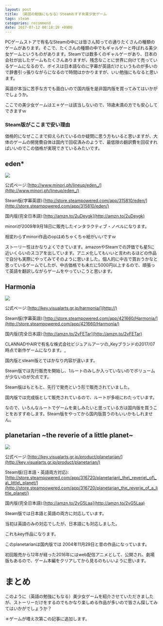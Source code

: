 ```yaml
---
layout: post
title: （英語の勉強にもなる）Steamおすすめ美少女ゲーム
tags: steam
categories: recommend
date: 2017-07-12 00:18:19 +0900
---
```


PCゲームストアで有名なSteamの中には皆さん知っての通りたくさんの種類のゲームがあります。そこで、たくさんの種類の中でもギャルゲーと呼ばれる美少女ゲームというものがあります。Steamでは数多くのギャルゲーがあり、日本の会社が出したゲームもたくさんありますが、残念なことに世界に向けて売っているゲームになるので、ボイスは日本語なのに字幕が英語だけというものが多いので辞書引っ張りながらになるので時間はかかりますが、いい勉強にもなると思います。

英語が本当に苦手な方でも面白いので国内版を是非国内版を買ってみてはいかがでしょうか。

ここでの美少女ゲームはエ＊ゲーは該当しないので、18歳未満の方でも安心してできますｗ

### Steam版がここまで安い理由

価格的になぜここまで抑えられているのか疑問に思う方もいると思いますが、大体のゲームの開発費自体は国内で回収済みのようで、最低限の翻訳費を回収すればいいのでこの価格が実現できているみたいです。

eden*
-----

![](../../../../images/game/soft/steam/eden.png)

公式ページ:[http://www.minori.ph/lineup/eden_/](http://www.minori.ph/lineup/eden_/)

Steam版(字幕英語):[http://store.steampowered.com/app/315810/eden/](http://store.steampowered.com/app/315810/eden/)

国内版(完全日本語):[http://amzn.to/2uDeygk](http://amzn.to/2uDeygk)

minoriが2009年9月18日に販売したインタラクティブ・ノベルになります。

相変わらずminori作品のopはめちゃくちゃ絵がいいですｗ

ストーリー性はかなりよくできています。amazonやSteamでの評価でも星5に近いくらいのスコアを出しています。アニメ化してもいいと言われるほどの作品で自分も実際にやってみてそのように思いました。個人的に中古で買おうかなと思っているゲームでしたが、中古価格でも未だに5000円以上するので、頑張って英語を翻訳しながらゲームをやっていこうと思います。

Harmonia
--------

![](../../../../images/game/soft/steam/harmonia.png)

公式ページ:[http://key.visualarts.gr.jp/harmonia/](http://)

Steam版(字幕英語):[http://store.steampowered.com/app/421660/Harmonia/](http://store.steampowered.com/app/421660/Harmonia/)

国内版(完全日本語):[http://amzn.to/2vFETar](http://amzn.to/2vFETar)

CLANNADやAIRで有名な株式会社ビジュアルアーツの_Keyブランドの2017/07時点で新作ゲームになります。_

国内版とsteam版とではかなり内容が違います。

Steam版では先行販売を開始し、1ルートのみしか入っていないのでボリュームが少ないのが欠点です。

Steam版はもともと、先行で発売という形で販売されていました。

国内版では完成版として販売されているので、ルートが多岐にわたっています。

なので、いろんなルートでゲームを楽しみたいと思っている方は国内版を買うことをおすすめします。Steam版をやってから国内版買うのもいいかもしれません。

planetarian ~the reverie of a little planet~
--------------------------------------------

![](../../../../images/game/soft/steam/planetarian.png)

公式ページ:[http://key.visualarts.gr.jp/product/planetarian/](http://key.visualarts.gr.jp/product/planetarian/)

Steam版(日本語・英語両方対応):[http://store.steampowered.com/app/316720/planetarian\_the\_reverie\_of\_a\_little\_planet/](http://store.steampowered.com/app/316720/planetarian_the_reverie_of_a_little_planet/)

国内版(完全日本語):[http://amzn.to/2vG5Laa](http://amzn.to/2vG5Laa)

Steam版では日本語と英語の両方に対応しています。

当初は英語のみの対応でしたが、日本語にも対応しました。

これもkey作品になります。

このplanetarianは国内版では 2004年11月29日と昔の作品になっています。

初回販売から12年が経った2016年にはweb配信アニメとして、公開され、劇場版もあるので、ゲーム本編をクリアしてから見るのもいいように思います。

まとめ
===

このように（英語の勉強にもなる）美少女ゲームを紹介させていただきましたが、ストーリーだけをするのでもかなり楽しめる作品が多いので皆さん探してみてはいかがでしょうか？

＊ゲームが増え次第この記事に追加します。
